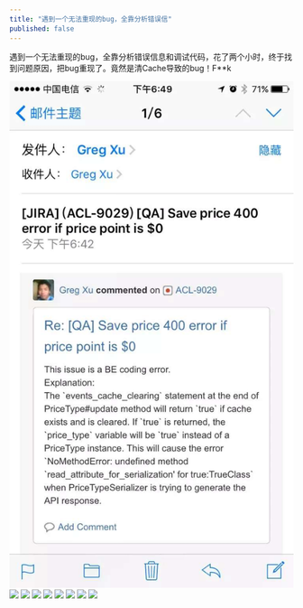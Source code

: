 ```yaml
---
title: "遇到一个无法重现的bug，全靠分析错误信"
published: false
---
```

遇到一个无法重现的bug，全靠分析错误信息和调试代码，花了两个小时，终于找到问题原因，把bug重现了。竟然是清Cache导致的bug！F**k

![](./1.jpg)
![](./2.jpg)
![](./3.jpg)
![](./4.jpg)
![](./5.jpg)
![](./6.jpg)
![](./7.jpg)
![](./8.jpg)
![](./9.jpg)
